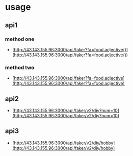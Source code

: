# usage

## api1

### method one

* [http://43.143.155.96:3000/api/faker?fa=food.adjective()](http://43.143.155.96:3000/api/faker?fa=food.adjective())

### method two 

* [http://43.143.155.96:3000/api/faker?fa=food.adjective](http://43.143.155.96:3000/api/faker?fa=food.adjective)

## api2

* [http://43.143.155.96:3000/api/faker/v2/diy?num=10](http://43.143.155.96:3000/api/faker/v2/diy?num=10)

## api3

* [http://43.143.155.96:3000/api/faker/v2/diy/hobby](http://43.143.155.96:3000/api/faker/v2/diy/hobby)
